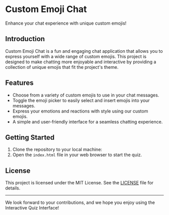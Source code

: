 # Custom Emoji Chat

Enhance your chat experience with unique custom emojis!

## Introduction

Custom Emoji Chat is a fun and engaging chat application that allows you to express yourself with a wide range of custom emojis. This project is designed to make chatting more enjoyable and interactive by providing a collection of unique emojis that fit the project's theme.

## Features

- Choose from a variety of custom emojis to use in your chat messages.
- Toggle the emoji picker to easily select and insert emojis into your messages.
- Express your emotions and reactions with style using our custom emojis.
- A simple and user-friendly interface for a seamless chatting experience.

## Getting Started

1. Clone the repository to your local machine:
2. Open the `index.html` file in your web browser to start the quiz.

## License

This project is licensed under the MIT License. See the [LICENSE](LICENSE) file for details.

---

We look forward to your contributions, and we hope you enjoy using the Interactive Quiz Interface!